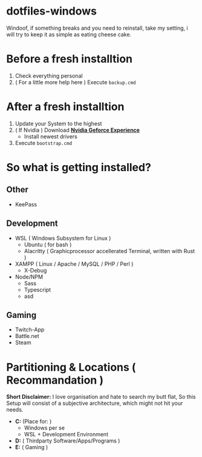 # dotfiles-windows
Windoof, if something breaks and you need to reinstall, take my setting, i will try to keep it as simple as eating cheese cake.

# Before a fresh installtion 
1. Check everything personal
2. ( For a little more help here ) Execute `backup.cmd`
 

# After a fresh installtion
1. Update your System to the highest
2. ( If Nvidia ) Download **[Nvidia Geforce Experience](https://www.geforce.com/geforce-experience/download)**
    - Install newest drivers
3. Execute `bootstrap.cmd`


# So what is getting installed?
## Other
- KeePass

## Development
- WSL ( Windows Subsystem for Linux )
    - Ubuntu ( for bash )
    - Alacritty ( Graphicprocessor accellerated Terminal, written with Rust )
- XAMPP ( Linux / Apache / MySQL / PHP / Perl )
    - X-Debug
- Node/NPM
    - Sass
    - Typescript
    - asd

## Gaming
- Twitch-App
- Battle.net
- Steam



# Partitioning & Locations ( Recommandation )
**Short Disclaimer:** I love organisation and hate to search my butt flat,
So this Setup will consist of a subjective architecture, which might not hit your needs.

- **C:** (Place for: )
    - Windows per se
    - WSL + Development Environment
- **D:** ( Thirdparty Software/Apps/Programs )
- **E:** ( Gaming )








 


